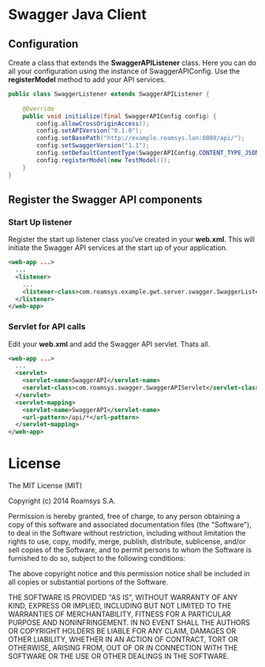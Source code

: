# Swagger Java Client

## Configuration

Create a class that extends the **SwaggerAPIListener** class. Here you can do all your configuration using the instance of SwaggerAPIConfig. Use the **registerModel** method to add your API services.
````java
public class SwaggerListener extends SwaggerAPIListener {
    
    @Override
    public void initialize(final SwaggerAPIConfig config) {
        config.allowCrossOriginAccess();
        config.setAPIVersion("0.1.0");
        config.setBasePath("http://example.roamsys.lan:8080/api/");
        config.setSwaggerVersion("1.1");
        config.setDefaultContentType(SwaggerAPIConfig.CONTENT_TYPE_JSON_UTF8);
        config.registerModel(new TestModel());
    }
}
````
## Register the Swagger API components

### Start Up listener
Register the start up listener class you've created in your **web.xml**. This will initiate the Swagger API services at the start up of your application.
````xml
<web-app ...>
  ...
  <listener>
    ...
    <listener-class>com.roamsys.example.gwt.server.swagger.SwaggerListener</listener-class>
  </listener>
</web-app>
````

### Servlet for API calls
Edit your **web.xml** and add the Swagger API servlet. Thats all.
````xml
<web-app ...>
  ...
  <servlet>
    <servlet-name>SwaggerAPI</servlet-name>
    <servlet-class>com.roamsys.swagger.SwaggerAPIServlet</servlet-class>
  </servlet>
  <servlet-mapping>
    <servlet-name>SwaggerAPI</servlet-name>
    <url-pattern>/api/*</url-pattern>
  </servlet-mapping>
</web-app>
````

# License

The MIT License (MIT)

Copyright (c) 2014 Roamsys S.A.

Permission is hereby granted, free of charge, to any person obtaining a copy
of this software and associated documentation files (the "Software"), to deal
in the Software without restriction, including without limitation the rights
to use, copy, modify, merge, publish, distribute, sublicense, and/or sell
copies of the Software, and to permit persons to whom the Software is
furnished to do so, subject to the following conditions:

The above copyright notice and this permission notice shall be included in all
copies or substantial portions of the Software.

THE SOFTWARE IS PROVIDED "AS IS", WITHOUT WARRANTY OF ANY KIND, EXPRESS OR
IMPLIED, INCLUDING BUT NOT LIMITED TO THE WARRANTIES OF MERCHANTABILITY,
FITNESS FOR A PARTICULAR PURPOSE AND NONINFRINGEMENT. IN NO EVENT SHALL THE
AUTHORS OR COPYRIGHT HOLDERS BE LIABLE FOR ANY CLAIM, DAMAGES OR OTHER
LIABILITY, WHETHER IN AN ACTION OF CONTRACT, TORT OR OTHERWISE, ARISING FROM,
OUT OF OR IN CONNECTION WITH THE SOFTWARE OR THE USE OR OTHER DEALINGS IN THE
SOFTWARE.